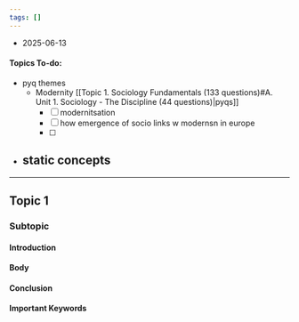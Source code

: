 ```yaml
---
tags: []
---
```

* 2025-06-13


#### Topics To-do: 
- pyq themes
	- Modernity [[Topic 1. Sociology Fundamentals (133 questions)#A. Unit 1. Sociology - The Discipline (44 questions)|pyqs]]
		- [ ] modernitsation 
		- [ ] how emergence of socio links w modernsn in europe
		- [ ] 

- static concepts
	- 
---
## Topic 1
### Subtopic
#### Introduction

#### Body

#### Conclusion

#### Important Keywords
